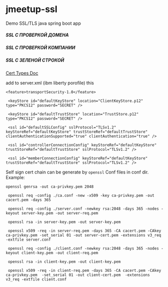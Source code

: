 # jmeetup-ssl
Demo SSL/TLS java spring boot app

##### SSL С ПРОВЕРКОЙ ДОМЕНА
##### SSL С ПРОВЕРКОЙ КОМПАНИИ
##### SSL С ЗЕЛЕНОЙ СТРОКОЙ
[Cert Types Doc](https://www.ispsystem.ru/ssl/choose)


add to server.xml (ibm liberty porofile) this
```
<feature>transportSecurity-1.0</feature>

 <keyStore id="defaultKeyStore" location="ClientKeyStore.p12" type="PKCS12" password="SECRET" />
 
 <keyStore id="defaultTrustStore" location="TrustStore.p12" type="PKCS12" password="SECRET" />
 
 <ssl id="defaultSSLConfig" sslProtocol="TLSv1.2" keyStoreRef="defaultKeyStore" trustStoreRef="defaultTrustStore" clientAuthenticationSupported="true" clientAuthentication="true" />
 
 <ssl id="controllerConnectionConfig" keyStoreRef="defaultKeyStore" trustStoreRef="defaultTrustStore" sslProtocol="TLSv1.2" />
 
 <ssl id="memberConnectionConfig" keyStoreRef="defaultKeyStore" trustStoreRef="defaultTrustStore" sslProtocol="TLSv1.2" />
```


Self sign cert chain can be generate by `openssl` Conf files in conf dir. Example:
```
openssl genrsa -out ca-privkey.pem 2048 
 
 openssl req -config ./ca.conf -new -x509 -key ca-privkey.pem -out cacert.pem -days 365
 
 openssl req -config ./server.conf -newkey rsa:2048 -days 365 -nodes -keyout server-key.pem -out server-req.pem
 
 openssl rsa -in server-key.pem -out server-key.pem
 
 openssl x509 -req -in server-req.pem -days 365 -CA cacert.pem -CAkey ca-privkey.pem -set_serial 01 -out server-cert.pem -extensions v3_req -extfile server.conf
 
 openssl req -config ./client.conf -newkey rsa:2048 -days 365 -nodes -keyout client-key.pem -out client-req.pem
 
 openssl rsa -in client-key.pem -out client-key.pem
 
 openssl x509 -req -in client-req.pem -days 365 -CA cacert.pem -CAkey ca-privkey.pem  -set_serial 01 -out client-cert.pem  -extensions v3_req -extfile client.conf
```